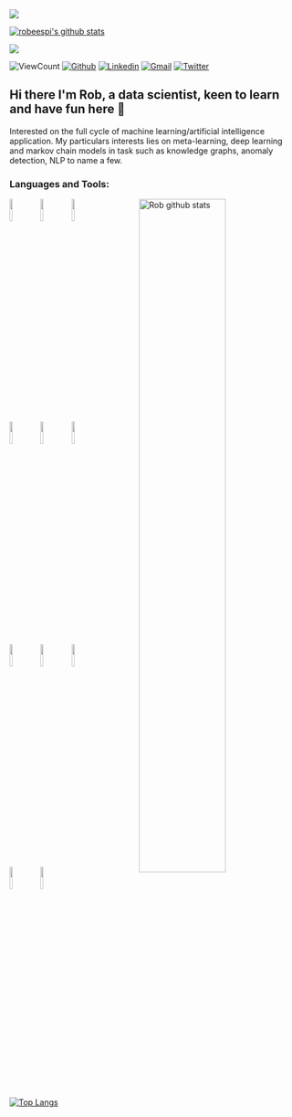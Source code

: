 
<img align="center" src="https://github-readme-stats.vercel.app/api/top-langs/?username=robeespi&theme=vue&layout=compact" />

[![robeespi's github stats](https://github-readme-stats.vercel.app/api?username=robeespi)](https://github.com/robeespi/github-readme-stats&show_icons=true)

![](https://img.shields.io/badge/<WORD_ON_LEFT>-<WORD_ON_RIGHT>-informational?style=flat&logo=<LOGO_NAME>&logoColor=white&color=2bbc8a)

<!--
**robeespi/robeespi** is a ✨ _special_ ✨ repository because its `README.md` (this file) appears on your GitHub profile.

Here are some ideas to get you started:

- 🔭 I’m currently working on ...
- 🌱 I’m currently learning ...
- 👯 I’m looking to collaborate on ...
- 🤔 I’m looking for help with ...
- 💬 Ask me about ...
- 📫 How to reach me: ...
- 😄 Pronouns: ...
- ⚡ Fun fact: ...
-->

![ViewCount](https://views.whatilearened.today/views/github/robeespi/robeespi.svg?cache=remove)
[![Github](https://img.shields.io/badge/-Github-333?style=flat&logo=Github&logoColor=white)](https://github.com/robeespi)
[![Linkedin](https://img.shields.io/badge/-LinkedIn-blue?style=flat&logo=Linkedin&logoColor=white)](https://www.linkedin.com/in/robespi/)
[![Gmail](https://img.shields.io/badge/-Gmail-c14438?style=flat&logo=Gmail&logoColor=white)](mailto:roberto.espinozav@gmail.com)
[![Twitter](https://img.shields.io/badge/-Twitter-1DA1F2?style=flat&logo=Twitter&logoColor=white)](https://twitter.com/robeespi)
&nbsp;

## Hi there I'm Rob, a data scientist, keen to learn and have fun here 👋

Interested on the full cycle of machine learning/artificial intelligence application. My particulars interests lies on meta-learning, deep learning and markov chain models in task such as knowledge graphs, anomaly detection, NLP to name a few. 

### Languages and Tools:

<!-- Your github readme stats
You can use this api: https://github.com/anuraghazra/github-readme-stats
-->
<p>
    <img width="55%" align="right" alt="Rob github stats" src="https://github-readme-stats.vercel.app/api?username=robeespi&show_icons=true&hide_border=true"/>

  <!-- Your languages and tools. Be careful with the alignment. 
  You can use this sites to get logos: https://www.vectorlogo.zone or https://simpleicons.org/
  -->
  <code><img width="10%" src="https://www.vectorlogo.zone/logos/python/python-ar21.svg"></code>
  <code><img width="10%" src="https://www.vectorlogo.zone/logos/tensorflow/tensorflow-ar21.svg"></code>
  <code><img width="10%" src="https://www.vectorlogo.zone/logos/pytorch/pytorch-ar21.svg"></code>
  <br />
  <code><img width="10%" src="https://www.vectorlogo.zone/logos/numpy/numpy-ar21.svg"></code>
  <code><img width="10%" src="https://upload.wikimedia.org/wikipedia/commons/0/01/Created_with_Matplotlib-logo.svg"></code>
  <code><img width="10%" src="https://upload.wikimedia.org/wikipedia/commons/0/05/Scikit_learn_logo_small.svg"></code>
  <br />
  <code><img width="10%" src="https://www.vectorlogo.zone/logos/mysql/mysql-ar21.svg"></code>
  <code><img width="10%" src="https://www.vectorlogo.zone/logos/amazon_aws/amazon_aws-ar21.svg"></code>
  <code><img width="10%" src="https://www.vectorlogo.zone/logos/pocoo_flask/pocoo_flask-ar21.svg"></code>
  <br />
  <code><img width="10%" src="https://www.vectorlogo.zone/logos/git-scm/git-scm-ar21.svg"></code>
  <code><img width="10%" src="https://www.vectorlogo.zone/logos/github/github-ar21.svg"></code>
  
  [![Top Langs](https://github-readme-stats.vercel.app/api/top-langs/?username=robeespi&hide=jupyter%20notebook&show_icons=true&layout=compact&hide_border=true)](https://github.com/robeespi/github-readme-stats)


</p>
